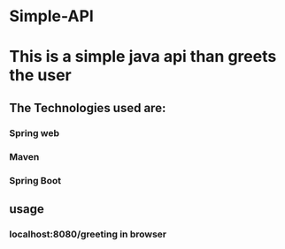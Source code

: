 # Simple-API


<h1>This is a simple java api than greets the user </h1>

<h2>The Technologies used are:</h2>
<h3>Spring web</h3>
<h3>Maven</h3>
<h3>Spring Boot</h3>

<h2>usage</h2>

<h3>localhost:8080/greeting in browser</h3>
